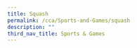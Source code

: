 ```yaml
---
title: Squash
permalink: /cca/Sports-and-Games/squash
description: ""
third_nav_title: Sports & Games
---
```

